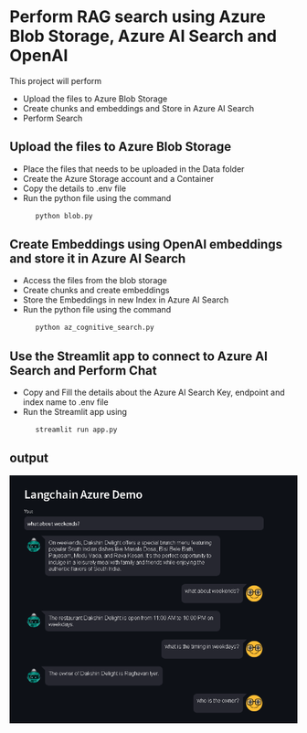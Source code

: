 # Perform RAG search using Azure Blob Storage, Azure AI Search and OpenAI
This project will perform
- Upload the files to Azure Blob Storage
- Create chunks and embeddings and Store in Azure AI Search
- Perform Search 

## Upload the files to Azure Blob Storage
- Place the files that needs to be uploaded in the Data folder
- Create the Azure Storage account and a Container
- Copy the details to .env file
- Run the python file using the command
  ```bash
     python blob.py
  ```

## Create Embeddings using OpenAI embeddings and store it in Azure AI Search
- Access the files from the blob storage
- Create chunks and create embeddings
- Store the Embeddings in new Index in Azure AI Search
- Run the python file using the command
  ```bash
     python az_cognitive_search.py
  ```

## Use the Streamlit app to connect to Azure AI Search and Perform Chat
- Copy and Fill the details about the Azure AI Search Key, endpoint and index name to .env file
- Run the Streamlit app using 
  ```bash
     streamlit run app.py
   ```


## output
![alt text](image.png)